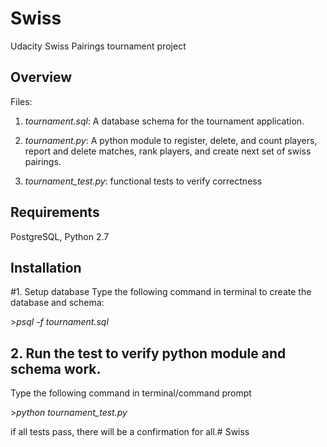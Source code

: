 # Swiss
Udacity Swiss Pairings tournament project

## Overview
Files:
1. *tournament.sql*: A database schema for the tournament application. 

2. *tournament.py*: A python module to register, delete, and count players, report and delete matches, rank players, and create next set of swiss pairings.

3. *tournament_test.py*: functional tests to verify correctness 

## Requirements
PostgreSQL, Python 2.7 

## Installation
#1. Setup database
Type the following command in terminal to create the database and schema:

\>_psql -f tournament.sql_

## 2. Run the test to verify python module and schema work.
Type the following command in terminal/command prompt

\>_python tournament_test.py_

if all tests pass, there will be a confirmation for all.# Swiss
